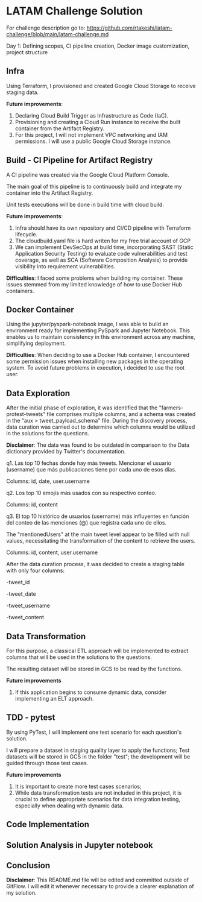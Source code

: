 # LATAM Challenge Solution

For challenge description go to: https://github.com/rtakeshi/latam-challenge/blob/main/latam-challenge.md

Day 1:  Defining scopes, CI pipeline creation, Docker image customization, project structure


## Infra

Using Terraform, I provisioned and created Google Cloud Storage to receive staging data.

**Future improvements**:

1. Declaring Cloud Build Trigger as Infrastructure as Code (IaC).
2. Provisioning and creating a Cloud Run instance to receive the built container from the Artifact Registry.
3. For this project, I will not implement VPC networking and IAM permissions. I will use a public Google Cloud Storage instance.

## Build - CI Pipeline for Artifact Registry


A CI pipeline was created via the Google Cloud Platform Console.

The main goal of this pipeline is to continuously build and integrate my container into the Artifact Registry.

Unit tests executions will be done in build time with cloud build.


**Future improvements**:

1. Infra should have its own repository and CI/CD pipeline with Terraform lifecycle.
2. The cloudbuild.yaml file is hard writen for my free trial account of GCP
3. We can implement DevSecOps at build time, incorporating SAST (Static Application Security Testing) to evaluate code vulnerabilities and test coverage, as well as SCA (Software Composition Analysis) to provide visibility into requirement vulnerabilities.

**Difficulties**: I faced some problems when building my container. These issues stemmed from my limited knowledge of how to use Docker Hub containers.

## Docker Container

Using the jupyter/pyspark-notebook image, I was able to build an environment ready for implementing PySpark and Jupyter Notebook. This enables us to maintain consistency in this environment across any machine, simplifying deployment.

**Difficulties**: When deciding to use a Docker Hub container, I encountered some permission issues when installing new packages in the operating system. To avoid future problems in execution, i decided to use the root user.

## Data Exploration


After the initial phase of exploration, it was identified that the "farmers-protest-tweets" file comprises multiple columns, and a schema was created in the "aux > tweet_payload_schema" file. During the discovery process, data curation was carried out to determine which columns would be utilized in the solutions for the questions.

**Disclaimer**: The data was found to be outdated in comparison to the Data dictionary provided by Twitter's documentation.

q1. Las top 10 fechas donde hay más tweets. Mencionar el usuario (username) que más publicaciones tiene por cada uno de esos días.

Columns: id, date, user.username


q2. Los top 10 emojis más usados con su respectivo conteo.

Columns: id, content


q3. El top 10 histórico de usuarios (username) más influyentes en función del conteo de las menciones (@) que registra cada uno de ellos. 

The "mentionedUsers" at the main tweet level appear to be filled with null values, necessitating the transformation of the content to retrieve the users.

Columns: id, content, user.username

After the data curation process, it was decided to create a staging table with only four columns:

-tweet_id

-tweet_date

-tweet_username

-tweet_content


## Data Transformation

For this purpose, a classical ETL approach will be implemented to extract columns that will be used in the solutions to the questions.

The resulting dataset will be stored in GCS to be read by the functions.

**Future improvements**

1. If this application begins to consume dynamic data, consider implementing an ELT approach.

## TDD - pytest

By using PyTest, I will implement one test scenario for each question's solution.

I will prepare a dataset in staging quality layer to apply the functions; Test datasets will be stored in GCS in the folder "test"; the development will be guided through those test cases.

**Future improvements**

1. It is important to create more test cases scenarios;
2. While data transformation tests are not included in this project, it is crucial to define appropriate scenarios for data integration testing, especially when dealing with dynamic data.


## Code Implementation

## Solution Analysis in Jupyter notebook

## Conclusion 


**Disclaimer**: This README.md file will be edited and committed outside of GitFlow. I will edit it whenever necessary to provide a clearer explanation of my solution.